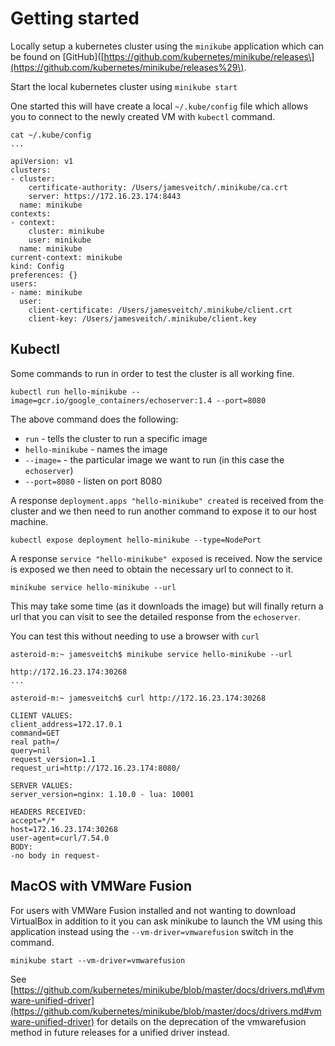 # Getting started

Locally setup a kubernetes cluster using the `minikube` application which can be found on \[GitHub\]\([https://github.com/kubernetes/minikube/releases\](https://github.com/kubernetes/minikube/releases%29\).

Start the local kubernetes cluster using `minikube start`

One started this will have create a local `~/.kube/config` file which allows you to connect to the newly created VM with `kubectl` command.

```
cat ~/.kube/config
...

apiVersion: v1
clusters:
- cluster:
    certificate-authority: /Users/jamesveitch/.minikube/ca.crt
    server: https://172.16.23.174:8443
  name: minikube
contexts:
- context:
    cluster: minikube
    user: minikube
  name: minikube
current-context: minikube
kind: Config
preferences: {}
users:
- name: minikube
  user:
    client-certificate: /Users/jamesveitch/.minikube/client.crt
    client-key: /Users/jamesveitch/.minikube/client.key
```

## Kubectl

Some commands to run in order to test the cluster is all working fine.

```
kubectl run hello-minikube --image=gcr.io/google_containers/echoserver:1.4 --port=8080
```

The above command does the following:

* `run` - tells the cluster to run a specific image
* `hello-minikube` - names the image
* `--image=` - the particular image we want to run \(in this case the `echoserver`\)
* `--port=8080` - listen on port 8080

A response `deployment.apps "hello-minikube" created` is received from the cluster and we then need to run another command to expose it to our host machine.

```
kubectl expose deployment hello-minikube --type=NodePort
```

A response `service "hello-minikube" exposed` is received. Now the service is exposed we then need to obtain the necessary url to connect to it.

```
minikube service hello-minikube --url
```

This may take some time \(as it downloads the image\) but will finally return a url that you can visit to see the detailed response from the `echoserver`.

You can test this without needing to use a browser with `curl`

```
asteroid-m:~ jamesveitch$ minikube service hello-minikube --url

http://172.16.23.174:30268
...

asteroid-m:~ jamesveitch$ curl http://172.16.23.174:30268

CLIENT VALUES:
client_address=172.17.0.1
command=GET
real path=/
query=nil
request_version=1.1
request_uri=http://172.16.23.174:8080/

SERVER VALUES:
server_version=nginx: 1.10.0 - lua: 10001

HEADERS RECEIVED:
accept=*/*
host=172.16.23.174:30268
user-agent=curl/7.54.0
BODY:
-no body in request-
```

## MacOS with VMWare Fusion

For users with VMWare Fusion installed and not wanting to download VirtualBox in addition to it you can ask minikube to launch the VM using this application instead using the `--vm-driver=vmwarefusion` switch in the command.

```
minikube start --vm-driver=vmwarefusion
```

See [https://github.com/kubernetes/minikube/blob/master/docs/drivers.md\#vmware-unified-driver](https://github.com/kubernetes/minikube/blob/master/docs/drivers.md#vmware-unified-driver) for details on the deprecation of the vmwarefusion method in future releases for a unified driver instead.

